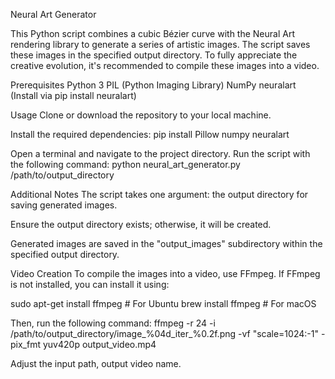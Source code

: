 Neural Art Generator

This Python script combines a cubic Bézier curve with the Neural Art rendering library to generate a series of artistic images. The script saves these images in the specified output directory. To fully appreciate the creative evolution, it's recommended to compile these images into a video.

Prerequisites
Python 3
PIL (Python Imaging Library)
NumPy
neuralart (Install via pip install neuralart)

Usage
Clone or download the repository to your local machine.

Install the required dependencies:
pip install Pillow numpy neuralart

Open a terminal and navigate to the project directory.
Run the script with the following command:
python neural_art_generator.py /path/to/output_directory

Additional Notes
The script takes one argument: the output directory for saving generated images.

Ensure the output directory exists; otherwise, it will be created.

Generated images are saved in the "output_images" subdirectory within the specified output directory.

Video Creation
To compile the images into a video, use FFmpeg. If FFmpeg is not installed, you can install it using:

sudo apt-get install ffmpeg   # For Ubuntu
brew install ffmpeg           # For macOS

Then, run the following command:
ffmpeg -r 24 -i /path/to/output_directory/image_%04d_iter_%0.2f.png -vf "scale=1024:-1" -pix_fmt yuv420p output_video.mp4

Adjust the input path, output video name.
